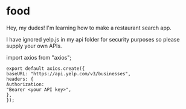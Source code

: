 # food

Hey, my dudes! I'm learning how to make a restaurant search app.

I have ignored yelp.js in my api folder for security purposes so please supply your own APIs.

import axios from "axios";

```
export default axios.create({
baseURL: "https://api.yelp.com/v3/businesses",
headers: {
Authorization:
"Bearer <your API key>",
},
});
```
